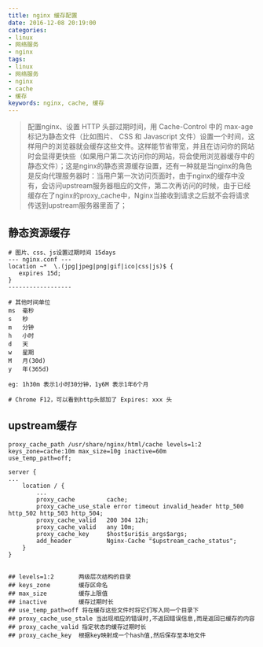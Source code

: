```yaml
---
title: nginx 缓存配置
date: 2016-12-08 20:19:00
categories:
- linux
- 网络服务
- nginx
tags:
- linux
- 网络服务
- nginx
- cache
- 缓存
keywords: nginx, cache, 缓存
---
```

> 配置nginx、设置 HTTP 头部过期时间，用 Cache-Control 中的 max-age 标记为静态文件（比如图片、 CSS 和 Javascript 文件）设置一个时间，这样用户的浏览器就会缓存这些文件。这样能节省带宽，并且在访问你的网站时会显得更快些（如果用户第二次访问你的网站，将会使用浏览器缓存中的静态文件）；这是nginx的静态资源缓存设置，还有一种就是当nginx的角色是反向代理服务器时：当用户第一次访问页面时，由于nginx的缓存中没有，会访问upstream服务器相应的文件，第二次再访问的时候，由于已经缓存在了nginx的proxy_cache中，Nginx当接收到请求之后就不会将请求传送到upstream服务器里面了；

<!-- more -->

## 静态资源缓存
<pre><code class="language-nginx line-numbers"># 图片、css、js设置过期时间 15days
--- nginx.conf ---
location ~*  \.(jpg|jpeg|png|gif|ico|css|js)$ {
   expires 15d;
}
------------------

# 其他时间单位
ms  毫秒
s   秒
m   分钟
h   小时
d   天
w   星期
M   月(30d)
y   年(365d)

eg: 1h30m 表示1小时30分钟，1y6M 表示1年6个月

# Chrome F12，可以看到http头部加了 Expires: xxx 头
</code></pre>

## upstream缓存
<pre><code class="language-nginx line-numbers">proxy_cache_path /usr/share/nginx/html/cache levels=1:2 keys_zone=cache:10m max_size=10g inactive=60m
use_temp_path=off;

server {
...
    location / {
        ...
        proxy_cache         cache;
        proxy_cache_use_stale error timeout invalid_header http_500 http_502 http_503 http_504;
        proxy_cache_valid   200 304 12h;
        proxy_cache_valid   any 10m;
        proxy_cache_key     $host$uri$is_args$args;
        add_header          Nginx-Cache "$upstream_cache_status";
    }
}


## levels=1:2       两级层次结构的目录
## keys_zone        缓存区命名
## max_size         缓存上限值
## inactive         缓存过期时长
## use_temp_path=off 将在缓存这些文件时将它们写入同一个目录下
## proxy_cache_use_stale 当出现相应的错误时,不返回错误信息,而是返回已缓存的内容
## proxy_cache_valid 指定状态的缓存过期时长
## proxy_cache_key  根据key映射成一个hash值,然后保存至本地文件
</code></pre>
